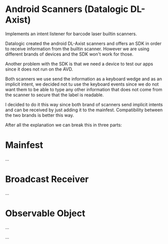 # Android Scanners (Datalogic DL-Axist)
Implements an intent listener for barcode laser builtin scanners.

Datalogic created the android DL-Axist scanners and offers an SDK in order to receive information from the builtin scanner. However we are using different brands of devices and the SDK won't work for those.

Another problem with the SDK is that we need a device to test our apps since it does not run on the AVD.

Both scanners we use send the information as a keyboard wedge and as an implicit intent, we decided not tu use the keyboard events since we do not want them to be able to type any other information that does not come from the scanner to secure that the label is readable.

I decided to do it this way since both brand of scanners send implicit intents and can be received by just adding it to the mainfest. Compatibility between the two brands is better this way.

After all the explanation we can break this in three parts:

# Mainfest
...
# Broadcast Receiver
...
# Observable Object
...


...
